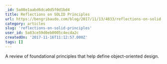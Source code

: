 ```yaml
---
_id: 5a88e1aabd6dca0d5f0d1bd4
title: Reflections on SOLID Principles
url: https://bengribaudo.com/blog/2017/11/13/4033/reflections-on-solid-principles
category: articles
slug: 'reflections-on-solid-principles'
user_id: 5a83ce59d6eb0005c4ecda2c
createdOn: '2017-11-16T11:12:57.000Z'
tags: []
---
```


A review of foundational principles that help define object-oriented design.
